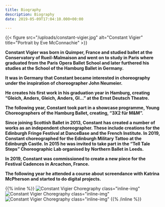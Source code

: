 ```yaml
---
title: Biography
description: Biography
date: 2019-05-09T17:04:10.000+00:00

---
```

{{< figure src="/uploads/constant-vigier.jpg" alt="Constant Vigier" title="Portrait by Eve McConnachie" >}} <br/>

**Constant Vigier was born in Quimper, France and studied ballet at the Conservatory of Rueil-Malmaison and went on to study in Paris where graduated from the Paris Opera Ballet School and later furthered his studies at the School of the Hamburg Ballet in Germany.**

**It was in Germany that Constant became interested in choreography under the inspiration of choreographer John Neumeier.**

**He creates his first work in his graduation year in Hamburg, creating “Gleich, Anders, Gleich, Anders, Gl…” at the Ernst Deutsch Theatre.**

**The following year, Constant took part in a showcase programme, Young Choreographers of the Hamburg Ballet, creating, “3X2 für M&M”.**

**Since joining Scottish Ballet in 2013, Constant has created a number of works as an independent choreographer. These include creations for the Edinburgh Fringe Festival at DanceBase and the French Institute. In 2019, Constant choreographed for the Edinburgh Military Tattoo at the Edinburgh Castle. In 2015 he was invited to take part in the “Tell Tale Steps” Choreographic Lab organised by Northern Ballet in Leeds.**

**In 2019, Constant was commissioned to create a new piece for the Festival Cadences in Arcachon, France.**

**The following year he attended a course about screendance with Katrina McPherson and started to do digital projects.**

{{% inline %}}
![Constant Vigier Choregraphy class="inline-img"](/uploads/constant-vigier-1.jpg "Constant Vigier Choregraphy")
![Constant Vigier Choregraphy class="inline-img"](/uploads/constant-vigier-2.jpg "Constant Vigier Choregraphy")
![Constant Vigier Choregraphy class="inline-img"](/uploads/constant-vigier-3.jpg "Constant Vigier Choregraphy")
{{% /inline %}}
